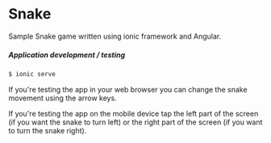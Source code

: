 # Snake
Sample Snake game written using ionic framework and Angular.

##### Application development / testing
```sh
$ ionic serve
```

If you're testing the app in your web browser you can change the snake movement using the arrow keys.

If you're testing the app on the mobile device tap the left part of the screen (if you want the snake to turn left) or the right part of the screen (if you want to turn the snake right).
